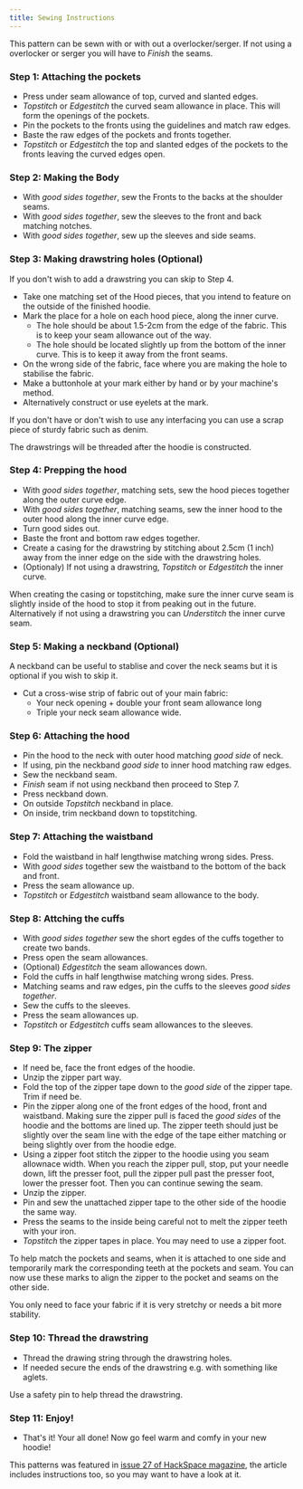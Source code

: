```yaml
---
title: Sewing Instructions
---
```


<Note>

This pattern can be sewn with or with out a overlocker/serger. If not using a overlocker or serger you will have to _Finish_ the seams.

</Note>

### Step 1: Attaching the pockets

- Press under seam allowance of top, curved and slanted edges.
- _Topstitch_ or _Edgestitch_ the curved seam allowance in place. This will form the openings of the pockets.
- Pin the pockets to the fronts using the guidelines and match raw edges.
- Baste the raw edges of the pockets and fronts together.
- _Topstitch_ or _Edgestitch_ the top and slanted edges of the pockets to the fronts leaving the curved edges open.

### Step 2: Making the Body

- With _good sides together_, sew the Fronts to the backs at the shoulder seams.
- With _good sides together_, sew the sleeves to the front and back matching notches.
- With _good sides together_, sew up the sleeves and side seams.

### Step 3: Making drawstring holes (Optional)

If you don't wish to add a drawstring you can skip to Step 4.

- Take one matching set of the Hood pieces, that you intend to feature on the outside of the finished hoodie.
- Mark the place for a hole on each hood piece, along the inner curve.
  - The hole should be about 1.5-2cm from the edge of the fabric. This is to keep your seam allowance out of the way.
  - The hole should be located slightly up from the bottom of the inner curve. This is to keep it away from the front seams.
- On the wrong side of the fabric, face where you are making the hole to stabilise the fabric.
- Make a buttonhole at your mark either by hand or by your machine's method.
- Alternatively construct or use eyelets at the mark.

<Tip>

If you don't have or don't wish to use any interfacing you can use a scrap piece of sturdy fabric such as denim.

</Tip>

<Note>

The drawstrings will be threaded after the hoodie is constructed.

</Note>

### Step 4: Prepping the hood

- With _good sides together_, matching sets, sew the hood pieces together along the outer curve edge.
- With _good sides together_, matching seams, sew the inner hood to the outer hood along the inner curve edge.
- Turn good sides out.
- Baste the front and bottom raw edges together.
- Create a casing for the drawstring by stitching about 2.5cm (1 inch) away from the inner edge on the side with the drawstring holes.
- (Optionaly) If not using a drawstring, _Topstitch_ or _Edgestitch_ the inner curve.

<Note>

When creating the casing or topstitching, make sure the inner curve seam is slightly inside of the hood to stop it from peaking out in the future.
Alternatively if not using a drawstring you can _Understitch_ the inner curve seam.

</Note>

### Step 5: Making a neckband (Optional)

A neckband can be useful to stablise and cover the neck seams but it is optional if you wish to skip it.

- Cut a cross-wise strip of fabric out of your main fabric:
  - Your neck opening + double your front seam allowance long
  - Triple your neck seam allowance wide.

### Step 6: Attaching the hood

- Pin the hood to the neck with outer hood matching _good side_ of neck.
- If using, pin the neckband _good side_ to inner hood matching raw edges.
- Sew the neckband seam.
- _Finish_ seam if not using neckband then proceed to Step 7.
- Press neckband down.
- On outside _Topstitch_ neckband in place.
- On inside, trim neckband down to topstitching.

### Step 7: Attaching the waistband

- Fold the waistband in half lengthwise matching wrong sides. Press.
- With _good sides_ together sew the waistband to the bottom of the back and front.
- Press the seam allowance up.
- _Topstitch_ or _Edgestitch_ waistband seam allowance to the body.

### Step 8: Attching the cuffs

- With _good sides together_ sew the short egdes of the cuffs together to create two bands.
- Press open the seam allowances.
- (Optional) _Edgestitch_ the seam allowances down.
- Fold the cuffs in half lengthwise matching wrong sides. Press.
- Matching seams and raw edges, pin the cuffs to the sleeves _good sides together_.
- Sew the cuffs to the sleeves.
- Press the seam allowances up.
- _Topstitch_ or _Edgestitch_ cuffs seam allowances to the sleeves.

### Step 9: The zipper

- If need be, face the front edges of the hoodie.
- Unzip the zipper part way.
- Fold the top of the zipper tape down to the _good side_ of the zipper tape. Trim if need be.
- Pin the zipper along one of the front edges of the hood, front and waistband. Making sure the zipper pull is faced the _good sides_ of the hoodie and the bottoms are lined up. The zipper teeth should just be slightly over the seam line with the edge of the tape either matching or being slightly over from the hoodie edge.
- Using a zipper foot stitch the zipper to the hoodie using you seam allownace width. When you reach the zipper pull, stop, put your needle down, lift the presser foot, pull the zipper pull past the presser foot, lower the presser foot. Then you can continue sewing the seam.
- Unzip the zipper.
- Pin and sew the unattached zipper tape to the other side of the hoodie the same way.
- Press the seams to the inside being careful not to melt the zipper teeth with your iron.
- _Topstitch_ the zipper tapes in place. You may need to use a zipper foot.

<Tip>

To help match the pockets and seams, when it is attached to one side and temporarily mark the corresponding teeth at the pockets and seam. You can now use these marks to align the zipper to the pocket and seams on the other side.

</Tip>

<Note>

You only need to face your fabric if it is very stretchy or needs a bit more stability.

</Note>

### Step 10: Thread the drawstring

- Thread the drawing string through the drawstring holes.
- If needed secure the ends of the drawstring e.g. with something like aglets.

<Tip>

Use a safety pin to help thread the drawstring.

</Tip>

### Step 11: Enjoy!

- That's it! Your all done! Now go feel warm and comfy in your new hoodie!

<Note>

This patterns was featured in [issue 27 of HackSpace magazine](https://hackspace.raspberrypi.org/issues/27),
the article includes instructions too, so you may want to have a look at it.

</Note>
